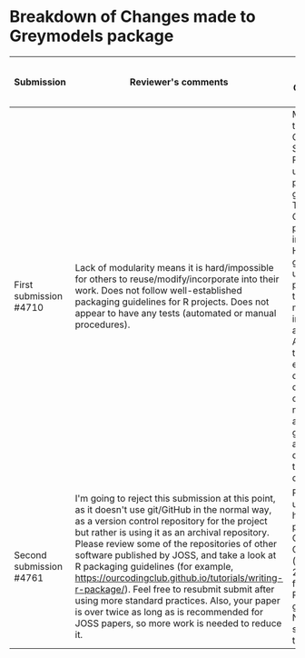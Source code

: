 # Breakdown of Changes made to Greymodels package

| Submission | Reviewer's comments | Changes made to Greymodels package |
| --------------- | --------------- | --------------- |
|First submission #4710|Lack of modularity means it is hard/impossible for others to reuse/modify/incorporate into their work. Does not follow well-established packaging guidelines for R projects. Does not appear to have any tests (automated or manual procedures).|Modularized the Greymodels Shiny app. Package updated as per R project guidelines. The Greymodels package includes a Help tab that gives the use of the package and the different models implemented and an About Grey tab that explain the different categories of the grey models. An animated guide is also available to demonstrate the use of data.|
|Second submission #4761|I'm going to reject this submission at this point, as it doesn't use git/GitHub in the normal way, as a version control repository for the project but rather is using it as an archival repository. Please review some of the repositories of other software published by JOSS, and take a look at R packaging guidelines (for example, https://ourcodingclub.github.io/tutorials/writing-r-package/). Feel free to resubmit submit after using more standard practices. Also, your paper is over twice as long as is recommended for JOSS papers, so more work is needed to reduce it.|Package updated and has been publised on CRAN and GitHub (version 2.0.1), following the R packaging guidelines. New paper submission to JOSS.|
